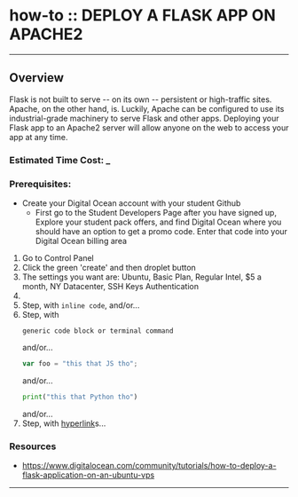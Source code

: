 # how-to :: DEPLOY A FLASK APP ON APACHE2
---
## Overview
Flask is not built to serve -- on its own -- persistent or high-traffic sites. Apache, on the other hand, is. Luckily, Apache can be configured to use its industrial-grade machinery to serve Flask and other apps. Deploying your Flask app to an Apache2 server will allow anyone on the web to access your app at any time. 

### Estimated Time Cost: _

### Prerequisites:

- Create your Digital Ocean account with your student Github
    - First go to the Student Developers Page after you have signed up, Explore your student pack offers, and find Digital Ocean where you should have an option to get a promo code. Enter that code into your Digital Ocean billing area

1. Go to Control Panel
2. Click the green 'create' and then droplet button
3. The settings you want are: Ubuntu, Basic Plan, Regular Intel, $5 a month, NY Datacenter, SSH Keys Authentication 
4. 
5. Step, with `inline code`, and/or...
6. Step, with
    ```
    generic code block or terminal command
    ```
   and/or...
    ```javascript
    var foo = "this that JS tho";
    ```
   and/or...
    ```python
    print("this that Python tho")
    ```
   and/or...
1. Step, with [hyperlink](https://xkcd.com)s...


### Resources
* https://www.digitalocean.com/community/tutorials/how-to-deploy-a-flask-application-on-an-ubuntu-vps

---
